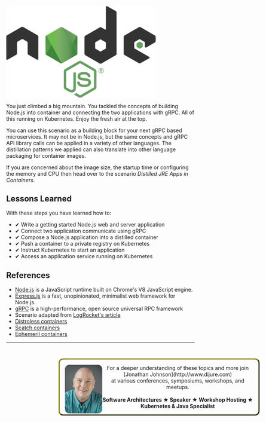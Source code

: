 <img align="center" src="./assets/node-js.png" width="400">

You just climbed a big mountain. You tackled the concepts of building Node.js into container and connecting the two applications with gRPC. All of this running on Kubernetes. Enjoy the fresh air at the top.

You can use this scenario as a building block for your next gRPC based microservices. It may not be in Node.js, but the same concepts and gRPC API library calls can be applied in a variety of other languages. The distillation patterns we applied can also translate into other language packaging for container images.

If you are concerned about the image size, the startup time or configuring the memory and CPU then head over to the scenario _Distilled JRE Apps in Containers_.

## Lessons Learned ##

With these steps you have learned how to:

- &#x2714; Write a getting started Node.js web and server application
- &#x2714; Connect two application communicate using gRPC
- &#x2714; Compose a Node.js application into a distilled container
- &#x2714; Push a container to a private registry on Kubernetes
- &#x2714; Instruct Kubernetes to start an application
- &#x2714; Access an application service running on Kubernetes

## References ##

- [Node.js](https://nodejs.org/) is a JavaScript runtime built on Chrome's V8 JavaScript engine.
- [Express.js](https://expressjs.com/) is a fast, unopinionated, minimalist web framework for Node.js.
- [gRPC](https://grpc.io/) is a high-performance, open source universal RPC framework
- Scenario adapted from [LogRocket's article](https://blog.logrocket.com/creating-a-crud-api-with-node-express-and-grpc/)
- [Distroless containers](https://github.com/GoogleContainerTools/distroless)
- [Scatch containers](https://hub.docker.com/_/scratch)
- [Ephemeril containers](https://kubernetes.io/docs/concepts/workloads/pods/ephemeral-containers/#ephemeral-containers-api)

------
<p style="width: 100%; text-align: center; padding: 1em; margin: 3em; margin-left: 10em; margin-right: 10em; border-; 1px; border-color: olive;  border-radius: 12px; border-style:outset">
<img align="left" src="./assets/jonathan-johnson.jpg" width="100" style="border-radius: 12px">
For a deeper understanding of these topics and more join <br>[Jonathan Johnson](http://www.dijure.com)<br> at various conferences, symposiums, workshops, and meetups.
<br><br>
<b>Software Architectures ★ Speaker ★ Workshop Hosting ★ Kubernetes & Java Specialist</b>
</p>
